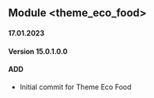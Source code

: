 ## Module <theme_eco_food>

#### 17.01.2023
#### Version 15.0.1.0.0
#### ADD
- Initial commit for Theme Eco Food
